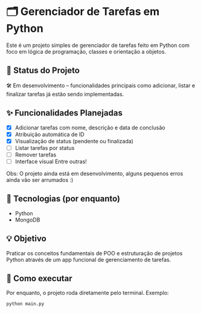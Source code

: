 # 🗂️ Gerenciador de Tarefas em Python

Este é um projeto simples de gerenciador de tarefas feito em Python com foco em lógica de programação, classes e orientação a objetos.

## 🚧 Status do Projeto

🛠️ Em desenvolvimento – funcionalidades principais como adicionar, listar e finalizar tarefas já estão sendo implementadas.

## ✨ Funcionalidades Planejadas

- [x] Adicionar tarefas com nome, descrição e data de conclusão
- [x] Atribuição automática de ID
- [x] Visualização de status (pendente ou finalizada)
- [ ] Listar tarefas por status
- [ ] Remover tarefas
- [ ] Interface visual
Entre outras!

Obs: O projeto ainda está em desenvolvimento, alguns pequenos erros ainda vão ser arrumados :)

## 📌 Tecnologias (por enquanto)

- Python
- MongoDB

## 💡 Objetivo

Praticar os conceitos fundamentais de POO e estruturação de projetos Python através de um app funcional de gerenciamento de tarefas.

## 🚀 Como executar

Por enquanto, o projeto roda diretamente pelo terminal. Exemplo:

```bash
python main.py

